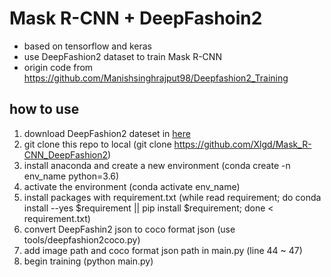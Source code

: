 # Mask R-CNN + DeepFashoin2
- based on tensorflow and keras
- use DeepFashion2 dataset to train Mask R-CNN
- origin code from https://github.com/Manishsinghrajput98/Deepfashion2_Training

## how to use
1. download DeepFashion2 dateset in [here](https://github.com/switchablenorms/DeepFashion2)
2. git clone this repo to local (git clone https://github.com/Xlgd/Mask_R-CNN_DeepFashion2)
3. install anaconda and create a new environment (conda create -n env_name python=3.6)
4. activate the environment (conda activate env_name)
5. install packages with requirement.txt (while read requirement; do conda install --yes $requirement || pip install $requirement; done < requirement.txt)
6. convert DeepFashin2 json to coco format json (use tools/deepfashion2coco.py)
7. add image path and coco format json path in main.py (line 44 ~ 47)
8. begin training (python main.py)